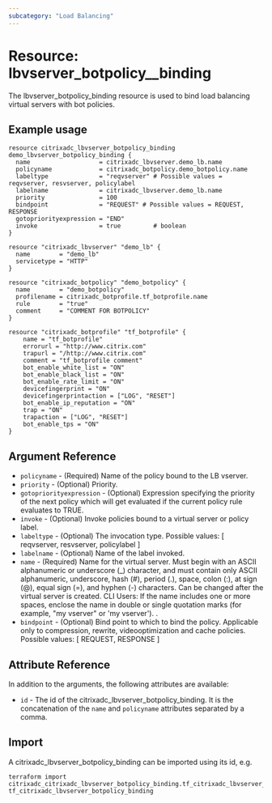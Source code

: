 ```yaml
---
subcategory: "Load Balancing"
---
```


# Resource:  lbvserver\_botpolicy_\_binding

The lbvserver_botpolicy_binding resource is used to bind load balancing virtual servers with bot policies.


## Example usage

```hcl
resource citrixadc_lbvserver_botpolicy_binding demo_lbvserver_botpolicy_binding {
  name                   = citrixadc_lbvserver.demo_lb.name
  policyname             = citrixadc_botpolicy.demo_botpolicy.name
  labeltype              = "reqvserver" # Possible values = reqvserver, resvserver, policylabel
  labelname              = citrixadc_lbvserver.demo_lb.name
  priority               = 100
  bindpoint              = "REQUEST" # Possible values = REQUEST, RESPONSE
  gotopriorityexpression = "END"
  invoke                 = true         # boolean
}

resource "citrixadc_lbvserver" "demo_lb" {
  name        = "demo_lb"
  servicetype = "HTTP"
}

resource "citrixadc_botpolicy" "demo_botpolicy" {
  name        = "demo_botpolicy"
  profilename = citrixadc_botprofile.tf_botprofile.name
  rule        = "true"
  comment     = "COMMENT FOR BOTPOLICY"
}

resource "citrixadc_botprofile" "tf_botprofile" {
	name = "tf_botprofile"
	errorurl = "http://www.citrix.com"
	trapurl = "/http://www.citrix.com"
	comment = "tf_botprofile comment"
	bot_enable_white_list = "ON"
	bot_enable_black_list = "ON"
	bot_enable_rate_limit = "ON"
	devicefingerprint = "ON"
	devicefingerprintaction = ["LOG", "RESET"]
	bot_enable_ip_reputation = "ON"
	trap = "ON"
	trapaction = ["LOG", "RESET"]
	bot_enable_tps = "ON"
}
```


## Argument Reference

* `policyname` - (Required) Name of the policy bound to the LB vserver.
* `priority` - (Optional) Priority.
* `gotopriorityexpression` - (Optional) Expression specifying the priority of the next policy which will get evaluated if the current policy rule evaluates to TRUE.
* `invoke` - (Optional) Invoke policies bound to a virtual server or policy label.
* `labeltype` - (Optional) The invocation type. Possible values: [ reqvserver, resvserver, policylabel ]
* `labelname` - (Optional) Name of the label invoked.
* `name` - (Required) Name for the virtual server. Must begin with an ASCII alphanumeric or underscore (_) character, and must contain only ASCII alphanumeric, underscore, hash (#), period (.), space, colon (:), at sign (@), equal sign (=), and hyphen (-) characters. Can be changed after the virtual server is created.  CLI Users: If the name includes one or more spaces, enclose the name in double or single quotation marks (for example, "my vserver" or 'my vserver'). .
* `bindpoint` - (Optional) Bind point to which to bind the policy. Applicable only to compression, rewrite, videooptimization and cache policies. Possible values: [ REQUEST, RESPONSE ]


## Attribute Reference

In addition to the arguments, the following attributes are available:

* `id` - The id of the citrixadc_lbvserver_botpolicy_binding. It is the concatenation of the `name` and `policyname` attributes separated by a comma.


## Import

A citrixadc_lbvserver_botpolicy_binding can be imported using its id, e.g.

```shell
terraform import citrixadc_citrixadc_lbvserver_botpolicy_binding.tf_citrixadc_lbvserver_botpolicy_binding tf_citrixadc_lbvserver_botpolicy_binding
```
